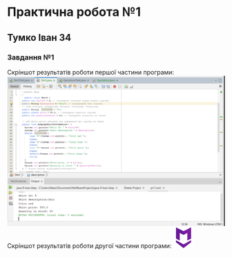 # Практична робота №1
## Тумко Іван 34
### Завдання №1
Скріншот результатів роботи першої частини програми:
![alt-текст](task1.2.png "Текст заголовка логотипа 1")
Скріншот результатів роботи другої частини програми:
![alt-текст](https://github.com/adam-p/markdown-here/raw/master/src/common/images/icon48.png "Текст заголовка логотипа 1")